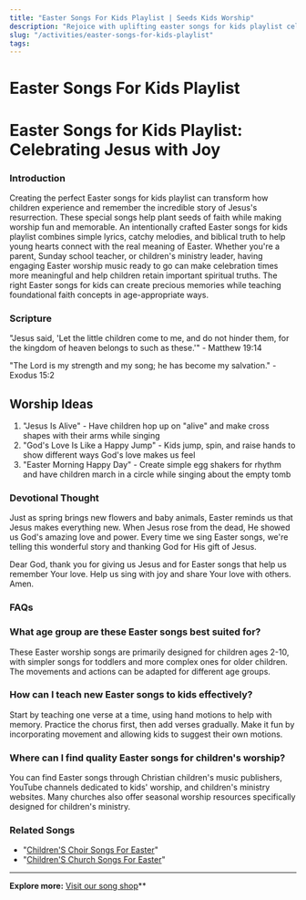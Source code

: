 ```yaml
---
title: "Easter Songs For Kids Playlist | Seeds Kids Worship"
description: "Rejoice with uplifting easter songs for kids playlist celebrating Jesus' resurrection. Easter worship resources for kids and Sunday school."
slug: "/activities/easter-songs-for-kids-playlist"
tags:
---
```


# Easter Songs For Kids Playlist

# Easter Songs for Kids Playlist: Celebrating Jesus with Joy

### Introduction
Creating the perfect Easter songs for kids playlist can transform how children experience and remember the incredible story of Jesus's resurrection. These special songs help plant seeds of faith while making worship fun and memorable. An intentionally crafted Easter songs for kids playlist combines simple lyrics, catchy melodies, and biblical truth to help young hearts connect with the real meaning of Easter. Whether you're a parent, Sunday school teacher, or children's ministry leader, having engaging Easter worship music ready to go can make celebration times more meaningful and help children retain important spiritual truths. The right Easter songs for kids can create precious memories while teaching foundational faith concepts in age-appropriate ways.

### Scripture
"Jesus said, 'Let the little children come to me, and do not hinder them, for the kingdom of heaven belongs to such as these.'" - Matthew 19:14

"The Lord is my strength and my song; he has become my salvation." - Exodus 15:2

## Worship Ideas
1. "Jesus Is Alive" - Have children hop up on "alive" and make cross shapes with their arms while singing
2. "God's Love Is Like a Happy Jump" - Kids jump, spin, and raise hands to show different ways God's love makes us feel
3. "Easter Morning Happy Day" - Create simple egg shakers for rhythm and have children march in a circle while singing about the empty tomb

### Devotional Thought
Just as spring brings new flowers and baby animals, Easter reminds us that Jesus makes everything new. When Jesus rose from the dead, He showed us God's amazing love and power. Every time we sing Easter songs, we're telling this wonderful story and thanking God for His gift of Jesus.

Dear God, thank you for giving us Jesus and for Easter songs that help us remember Your love. Help us sing with joy and share Your love with others. Amen.

### FAQs

### What age group are these Easter songs best suited for?
These Easter worship songs are primarily designed for children ages 2-10, with simpler songs for toddlers and more complex ones for older children. The movements and actions can be adapted for different age groups.

### How can I teach new Easter songs to kids effectively?
Start by teaching one verse at a time, using hand motions to help with memory. Practice the chorus first, then add verses gradually. Make it fun by incorporating movement and allowing kids to suggest their own motions.

### Where can I find quality Easter songs for children's worship?
You can find Easter songs through Christian children's music publishers, YouTube channels dedicated to kids' worship, and children's ministry websites. Many churches also offer seasonal worship resources specifically designed for children's ministry.

### Related Songs

- "[Children'S Choir Songs For Easter](/activities/children-s-choir-songs-for-easter/)"
- "[Children'S Church Songs For Easter](/activities/children-s-church-songs-for-easter/)"

---

**Explore more:** [Visit our song shop](https://seedskidsworship.com/shop)**

<!-- Schema Markup -->
<script type="application/ld+json">
{
  "@context": "https://schema.org",
  "@type": "MusicRecording",
  "name": "Easter Songs For Kids Playlist",
  "byArtist": {
    "@type": "MusicGroup",
    "name": "Seeds Kids Worship"
  },
  "isFamilyFriendly": true,
  "url": "https://seedskidsworship.com/activities/easter-songs-for-kids-playlist/"
}
</script>